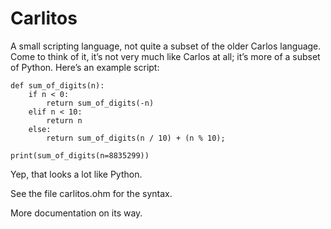 # Carlitos

A small scripting language, not quite a subset of the older Carlos language. Come to think of it, it’s not very much like Carlos at all; it’s more of a subset of Python. Here’s an example script:

```
def sum_of_digits(n):
    if n < 0:
        return sum_of_digits(-n)
    elif n < 10:
        return n
    else:
        return sum_of_digits(n / 10) + (n % 10);

print(sum_of_digits(n=8835299))
```

Yep, that looks a lot like Python.

See the file carlitos.ohm for the syntax.

More documentation on its way.
